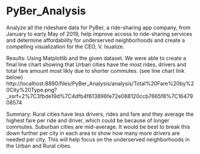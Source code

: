 # PyBer_Analysis
Analyze all the rideshare data for PyBer, a ride-sharing app company, from January to early May of 2019, help improve access to ride-sharing services and determine affordability for underserved neighborhoods and create a compelling visualization for the CEO, V. Isualize.

Results:
Using Matplotlib and the given dataset. We were able to create a final line chart showing that Urban cities have the most rides, drivers and total fare amount most likly due to shorter commutes. (see line chart link below)
http://localhost:8890/files/PyBer_Analysis/analysis/Total%20Fare%20by%20City%20Type.png?_xsrf=2%7C3fbde19d%7C4dfb4f613896fe72e088120ccb7665f8%7C1647908574

Summary:
Rural cities have less drivers, rides and fare and they average the highest fare per ride and driver, which could be because of longer commutes. Suburban cities are mid-average.  It would be best to break this down further per city in each area to show how many more drivers are needed per city. This will help focus on the underserved neighborhoods in the Urban and Rural cities. 
